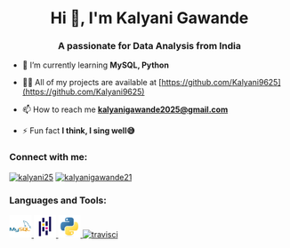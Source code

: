 <h1 align="center">Hi 👋, I'm Kalyani Gawande</h1>
<h3 align="center">A passionate for Data Analysis from India</h3>

- 🌱 I’m currently learning **MySQL, Python**

- 👨‍💻 All of my projects are available at [https://github.com/Kalyani9625](https://github.com/Kalyani9625)

- 📫 How to reach me **kalyanigawande2025@gmail.com**

- ⚡ Fun fact **I think, I sing well😅**

<h3 align="left">Connect with me:</h3>
<p align="left">
<a href="https://linkedin.com/in/kalyani25" target="blank"><img align="center" src="https://raw.githubusercontent.com/rahuldkjain/github-profile-readme-generator/master/src/images/icons/Social/linked-in-alt.svg" alt="kalyani25" height="30" width="40" /></a>
<a href="https://www.hackerrank.com/kalyanigawande21" target="blank"><img align="center" src="https://raw.githubusercontent.com/rahuldkjain/github-profile-readme-generator/master/src/images/icons/Social/hackerrank.svg" alt="kalyanigawande21" height="30" width="40" /></a>
</p>

<h3 align="left">Languages and Tools:</h3>
<p align="left"> <a href="https://www.mysql.com/" target="_blank" rel="noreferrer"> <img src="https://raw.githubusercontent.com/devicons/devicon/master/icons/mysql/mysql-original-wordmark.svg" alt="mysql" width="40" height="40"/> </a> <a href="https://pandas.pydata.org/" target="_blank" rel="noreferrer"> <img src="https://raw.githubusercontent.com/devicons/devicon/2ae2a900d2f041da66e950e4d48052658d850630/icons/pandas/pandas-original.svg" alt="pandas" width="40" height="40"/> </a> <a href="https://www.python.org" target="_blank" rel="noreferrer"> <img src="https://raw.githubusercontent.com/devicons/devicon/master/icons/python/python-original.svg" alt="python" width="40" height="40"/> </a> <a href="https://travis-ci.org" target="_blank" rel="noreferrer"> <img src="https://www.vectorlogo.zone/logos/travis-ci/travis-ci-icon.svg" alt="travisci" width="40" height="40"/> </a> </p>
